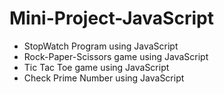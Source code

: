 # Mini-Project-JavaScript
- StopWatch Program using JavaScript
- Rock-Paper-Scissors game using JavaScript
- Tic Tac Toe game using JavaScript
- Check Prime Number using JavaScript
